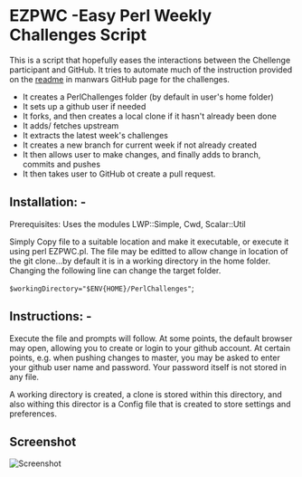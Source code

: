 # EZPWC -Easy Perl Weekly Challenges Script

This is a script that hopefully eases the interactions between the Chellenge participant and GitHub.  It tries to automate much of the instruction provided on the [readme](https://github.com/manwar/perlweeklychallenge-club) in manwars GitHub page for the challenges.

* It creates a PerlChallenges folder (by default in user's home folder)
* It sets up a github user if needed
* It forks, and then creates a local clone if it hasn't already been done
* It adds/ fetches upstream
* It extracts the latest week's challenges
* It creates a new branch for current week if not already created
* It then allows user to make changes, and finally adds to branch, commits and pushes
* It then takes user to GitHub ot create a pull request. 

## Installation: -
Prerequisites: Uses the modules LWP::Simple, Cwd, Scalar::Util

Simply Copy file to a suitable location and make it executable, or execute it using perl EZPWC.pl.
The file may be editted to allow change in location of the git clone...by default it is in a working directory  in the home folder.  Changing the following line can change the target folder.

`$workingDirectory="$ENV{HOME}/PerlChallenges"`;

## Instructions: -
Execute the file and prompts will follow. At some points, the default browser may open, allowing you to create or login to your github account. At certain points, e.g. when pushing changes to master, you may be asked to enter your github user name and password.  Your password itself is not stored in any file.

A working directory is created, a clone is stored within this directory, and also withing this director is a Config file that is created to store settings and preferences.

## Screenshot

![Screenshot](https://github.com/saiftynet/EZPWC/blob/master/EZPWC.png)
